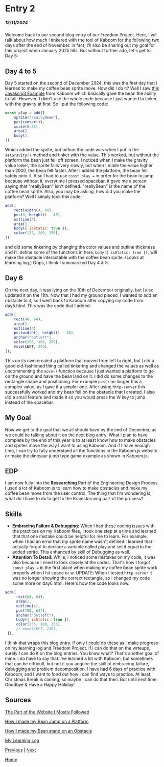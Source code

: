 # Entry 2
##### 12/11/2024

Welcome back to our second blog entry of our Freedom Project. Here, I will talk about how much I tinkered with the tool of Kaboom for the following two days after the end of November. In fact, I'll also be sharing out my goal for this project when January 2025 hits. But without further ado, let's get to Day 5:

## Day 4 to 5
Day 5 started on the second of December 2024, this was the first day that I learned to make my coffee bean sprite move. How did I do it? Well I saw [this Javascript Example](https://kaboomjs.com/play?example=gravity) from Kaboom which basically gave the bean the ability to fall. However, I didn't use the whole code because I just wanted to tinker with the gravity at first. So I put the following code:
```js
const play = add([
    sprite("reallyBean"),
	pos(center()),
    scale(0.25),
    area(),
    body(),
])
```
Which added the sprite, but before the code was when I put in the `setGravity()` method and tinker with the value. This worked, but without the platform the bean just fell off screen. I noticed when I make the gravity value lower, the sprite falls very slowly, but when I made the value higher than 2000, the bean fell faster. After I added the platform, the bean fell safely onto it. Also I had to use `const play =` in order for the bean to jump because without it, everytime I pressed spacebar, it gave me a screen saying that "reallyBean" isn't defined. "reallyBean" is the name of the coffee bean sprite. Also, you may be asking, how did you make the platform? Well I simply took this code:
```js
add([
    rect(width(), 48),
    pos(0, height() - 48),
    outline(4),
    area(),
    body({ isStatic: true }),
    color(127, 200, 255),
])
```
and did some tinkering by changing the color values and outline thickness and I'll define some of the functions in here. `body({ isStatic: true })`, will make the obstacle interactable with the coffee bean sprite. (Looks at learning log.) Oops, I think I summarized Day 4 _&_ 5.

## Day 6
On the next day, it was lying on the 10th of December originally, but I also updated it on the 11th. Now that I had my ground placed, I wanted to add an obstacle to it, so I went back to Kaboom after copying my code from day5.html. This was the code that I added:
```js
add([
    rect(48, 64),
    area(),
    outline(4),
    pos(width(), height() - 48),
    anchor("botleft"),
    color(255, 180, 255),
    move(LEFT, 240),
]);
```
This on its own created a platform that moved from left to right, but I did a good old-fashioned thing called tinkering and changed the values as well as uncommenting the `move()` function because I just wanted a platform to go on the ground and have the bean land on it. I did do some changes to the rectangle shape and positioning. For example `pos()` no longer has a complex value, as I gave it a simpler one. After using `http-server` this successfully worked and my bean fell on the obstacle that I created. I also did a small feature and made it so you would press the W key to jump instead of the spacebar.
## My Goal
Now we get to the goal that we all should have by the end of December, as we could be talking about it on the next blog entry. What I plan to have complete by the end of this year is to at least know how to make obstacles and sprites move the way I want to using Kaboom. And if I have enough time, I can try to fully understand all the functions in the Kaboom.js website or make the dinosaur jump type game example as shown in Kaboom.js.
## EDP
I am now fully into the **Researching** Part of the Engineering Design Process. I used a lot of Kaboom.js to learn how to make obstacles and make my coffee bean move from the user control. The thing that I'm wondering is, what do I have to do to get to the Brainstorming part of the process?
## Skills
* **Embracing Failure & Debugging:** When I had these coding issues with the practices on my Kaboom files, I took one step at a time and learned that that one mistake could be helpful for me to learn. For example, when I had an error that my sprite name wasn't defined I learned that I actually forgot to declare a variable called play and set it equal to the added sprite. This enhanced by skill of Debugging as well.
* **Attention To Detail:** While, I noticed some mistakes on my code, it was also because I need to look closely at the codes. That's how I forgot `const play =` in the first place when making my coffee bean sprite work properly when I hit space or w. UPDATE: When I tested `http-server` it was no longer showing the correct rectangle, so I changed my code some more on day6.html. Here's how the code looks now.
```js
add([
     rect(64, 64),
     area(),
     outline(4),
     pos(780, 647),
     anchor("botleft"),
     body({ isStatic: true }),
     color(255, 180, 255),
     // move(LEFT, 240),
 ]);
 ```

I think that wraps this blog entry. If only I could do these as I make progress on my learning log and Freedom Project. If I can do that on the wrteups, surely I can do it on the blog entries. You know what? That's another goal of mine. I do have to say that I've learned a lot with Kaboom, but sometimes that can be difficult, but not if you acquire the skill of embracing failure, debugging and problem decomposition. I have had 6 days of practice with Kaboom, and I want to fond out how I can find ways to practice. At least, Christmas Break is coming, so maybe I can do that then. But until next time. Goodbye & Have a Happy Holiday!
## Sources

[The Part of the Website I Mostly Followed](https://kaboomjs.com/doc/intro)

[How I made my Bean Jump on a Platform](tool/day5.html)

[How I made my Bean stand on an Obstacle](tool/day6.html)

[My Learning Log](tool/learning-log.md)


[Previous](entry01.md) | [Next](entry03.md)

[Home](../README.md)
